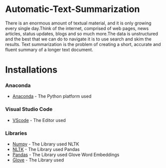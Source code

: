 # Automatic-Text-Summarization
There is an enormous amount of textual material, and it is only growing every single day.Think of the internet, comprised of web pages, news articles, status updates, blogs and so much more.The data is unstructured and the best that we can do to navigate it is to use search and skim the results.
Text summarization is the problem of creating a short, accurate and fluent summary of a longer text document.
 # Installations
### Anaconda
* [Anaconda](https://www.anaconda.com/distribution/) - The Python platform used
### Visual Studio Code
* [VScode](https://code.visualstudio.com/download) - The Editor used
### Libraries

* [Numpy](https://pypi.org/project/numpy/) - The Library used
NLTK
* [NLTK](https://www.nltk.org/data.html) - The Library used
Pandas
* [Pandas](https://pypi.org/project/pandas/) - The Library used
Glove Word Embeddings
* [Glove](https://nlp.stanford.edu/projects/glove/) - The Library used





